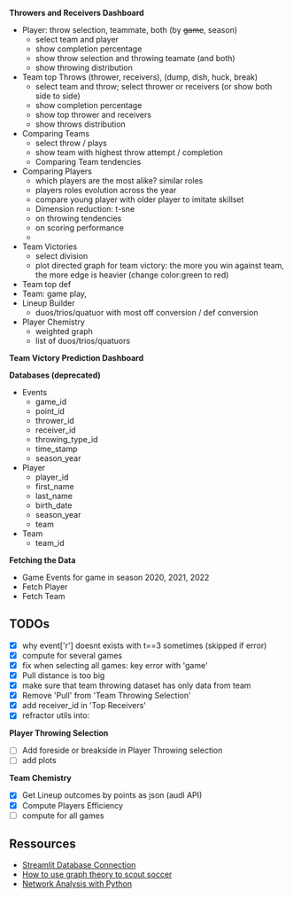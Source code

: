 **Throwers and Receivers Dashboard**

- Player: throw selection, teammate, both (by ~~game~~, season)
    * select team and player
    * show completion percentage
    * show throw selection and throwing teamate (and both)
    * show throwing distribution
- Team top Throws (thrower, receivers), (dump, dish, huck, break)
    * select team and throw; select thrower or receivers (or show both side to side)
    * show completion percentage
    * show top thrower and receivers
    * show throws distribution
- Comparing Teams
    * select throw / plays 
    * show team with highest throw attempt / completion
    * Comparing Team tendencies
- Comparing Players
    * which players are the most alike? similar roles
    * players roles evolution across the year 
    * compare young player with older player to imitate skillset
    * Dimension reduction: t-sne
	+ on throwing tendencies
	+ on scoring performance
    * 
- Team Victories
    * select division
    * plot directed graph for team victory: the more you win against 
      team, the more edge is heavier (change color:green to red)
- Team top def
- Team: game play, 
- Lineup Builder
    * duos/trios/quatuor with most off conversion / def conversion
- Player Chemistry
    * weighted graph
    * list of duos/trios/quatuors

**Team Victory Prediction Dashboard**




**Databases (deprecated)**

- Events
    * game_id
    * point_id
    * thrower_id
    * receiver_id
    * throwing_type_id
    * time_stamp
    * season_year
- Player
    * player_id
    * first_name
    * last_name
    * birth_date
    * season_year
    * team
- Team
    * team_id

**Fetching the Data**

- Game Events for game in season 2020, 2021, 2022
- Fetch Player
- Fetch Team


## TODOs

- [X] why event['r'] doesnt exists with t==3 sometimes (skipped if error)
- [X] compute for several games
- [X] fix when selecting all games: key error with 'game'
- [X] Pull distance is too big
- [X] make sure that team throwing dataset has only data from team 
- [X] Remove 'Pull' from 'Team Throwing Selection'
- [X] add receiver_id in 'Top Receivers'
- [X] refractor utils into:

**Player Throwing Selection**

- [ ] Add foreside or breakside in Player Throwing selection
- [ ] add plots

**Team Chemistry**

- [X] Get Lineup outcomes by points as json (audl API)
- [X] Compute Players Efficiency
- [ ] compute for all games

## Ressources


- [Streamlit Database Connection](https://docs.streamlit.io/knowledge-base/tutorials/databases)
- [How to use graph theory to scout soccer](https://www.kdnuggets.com/2022/11/graph-theory-scout-soccer.html)
- [Network Analysis with Python](https://www.youtube.com/watch?v=x6PNcuZk83g)


